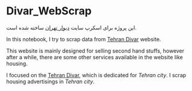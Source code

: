 # Divar_WebScrap

این پروژه برای اسکرپ سایت [دیوار تهران](https://divar.ir/s/tehran)  ساخته شده است.


In this notebook, I try to scrap data from [Tehran Divar](https://divar.ir/s/tehran) website. 

This website is mainly designed for selling second hand stuffs, however after a while, there are some other services available in the website like housing.

I focused on the [Tehran Divar](https://divar.ir/s/tehran), which is dedicated for *Tehran city*. I scrap housing advertisings in *Tehran city*.
